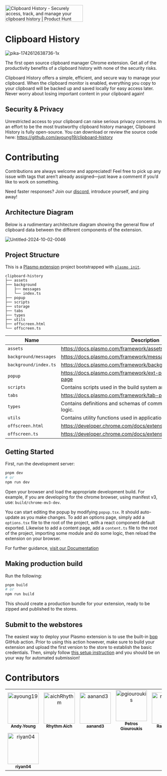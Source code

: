 <a href="https://www.producthunt.com/posts/clipboard-history-3?embed=true&utm_source=badge-featured&utm_medium=badge&utm_souce=badge-clipboard&#0045;history&#0045;3" target="_blank"><img src="https://api.producthunt.com/widgets/embed-image/v1/featured.svg?post_id=490162&theme=light" alt="Clipboard&#0032;History - Securely&#0032;access&#0044;&#0032;track&#0044;&#0032;and&#0032;manage&#0032;your&#0032;clipboard&#0032;history | Product Hunt" style="width: 250px; height: 54px;" width="250" height="54" /></a>

# Clipboard History

![pika-1742612638736-1x](https://github.com/user-attachments/assets/b99fad41-5d85-4497-b90e-de6d51d9200a)

The first open source clipboard manager Chrome extension. Get all of the productivity benefits of a clipboard history with none of the security risks.

Clipboard History offers a simple, efficient, and secure way to manage your clipboard. When the clipboard monitor is enabled, everything you copy to your clipboard will be backed up and saved locally for easy access later. Never worry about losing important content in your clipboard again!

## Security & Privacy

Unrestricted access to your clipboard can raise serious privacy concerns. In an effort to be the most trustworthy clipboard history manager, Clipboard History is fully open-source. You can download or review the source code here: https://github.com/ayoung19/clipboard-history

# Contributing

Contributions are always welcome and appreciated! Feel free to pick up any issue with tags that aren’t already assigned—just leave a comment if you’d like to work on something.

Need faster responses? Join our [discord](https://discord.gg/4dY6MYa9wV), introduce yourself, and ping away!

## Architecture Diagram

Below is a rudimentary architecture diagram showing the general flow of clipboard data between the different components of the extension.

![Untitled-2024-10-02-0046](https://github.com/user-attachments/assets/98cc2c69-245f-4225-a188-39175cc03502)

## Project Structure

This is a [Plasmo extension](https://docs.plasmo.com/) project bootstrapped with [`plasmo init`](https://www.npmjs.com/package/plasmo).

```
clipboard-history
├── assets
├── background
│   ├── messages
│   └── index.ts
├── popup
├── scripts
├── storage
├── tabs
├── types
├── utils
├── offscreen.html
└── offscreen.ts
```

| Name                  | Description                                                                 |
| --------------------- | --------------------------------------------------------------------------- |
| `assets`              | https://docs.plasmo.com/framework/assets                                    |
| `background/messages` | https://docs.plasmo.com/framework/messaging                                 |
| `background/index.ts` | https://docs.plasmo.com/framework/background-service-worker                 |
| `popup`               | https://docs.plasmo.com/framework/ext-pages#adding-a-popup-page             |
| `scripts`             | Contains scripts used in the build system and CI/CD.                        |
| `tabs`                | https://docs.plasmo.com/framework/tab-pages                                 |
| `types`               | Contains definitions and schemas of common types used in application logic. |
| `utils`               | Contains utility functions used in application logic.                       |
| `offscreen.html`      | https://developer.chrome.com/docs/extensions/reference/api/offscreen        |
| `offscreen.ts`        | https://developer.chrome.com/docs/extensions/reference/api/offscreen        |

## Getting Started

First, run the development server:

```bash
pnpm dev
# or
npm run dev
```

Open your browser and load the appropriate development build. For example, if you are developing for the chrome browser, using manifest v3, use: `build/chrome-mv3-dev`.

You can start editing the popup by modifying `popup.tsx`. It should auto-update as you make changes. To add an options page, simply add a `options.tsx` file to the root of the project, with a react component default exported. Likewise to add a content page, add a `content.ts` file to the root of the project, importing some module and do some logic, then reload the extension on your browser.

For further guidance, [visit our Documentation](https://docs.plasmo.com/)

## Making production build

Run the following:

```bash
pnpm build
# or
npm run build
```

This should create a production bundle for your extension, ready to be zipped and published to the stores.

## Submit to the webstores

The easiest way to deploy your Plasmo extension is to use the built-in [bpp](https://bpp.browser.market) GitHub action. Prior to using this action however, make sure to build your extension and upload the first version to the store to establish the basic credentials. Then, simply follow [this setup instruction](https://docs.plasmo.com/framework/workflows/submit) and you should be on your way for automated submission!

# Contributors

<!-- readme: contributors -start -->
<table>
	<tbody>
		<tr>
            <td align="center">
                <a href="https://github.com/ayoung19">
                    <img src="https://avatars.githubusercontent.com/u/18640252?v=4" width="100;" alt="ayoung19"/>
                    <br />
                    <sub><b>Andy Young</b></sub>
                </a>
            </td>
            <td align="center">
                <a href="https://github.com/aichRhythm">
                    <img src="https://avatars.githubusercontent.com/u/48093060?v=4" width="100;" alt="aichRhythm"/>
                    <br />
                    <sub><b>Rhythm Aich</b></sub>
                </a>
            </td>
            <td align="center">
                <a href="https://github.com/aanand3">
                    <img src="https://avatars.githubusercontent.com/u/63207932?v=4" width="100;" alt="aanand3"/>
                    <br />
                    <sub><b>aanand3</b></sub>
                </a>
            </td>
            <td align="center">
                <a href="https://github.com/pgiouroukis">
                    <img src="https://avatars.githubusercontent.com/u/55794994?v=4" width="100;" alt="pgiouroukis"/>
                    <br />
                    <sub><b>Petros Giouroukis</b></sub>
                </a>
            </td>
            <td align="center">
                <a href="https://github.com/rrailroad">
                    <img src="https://avatars.githubusercontent.com/u/67599303?v=4" width="100;" alt="rrailroad"/>
                    <br />
                    <sub><b>Rachel Cai</b></sub>
                </a>
            </td>
            <td align="center">
                <a href="https://github.com/uussaammaahh">
                    <img src="https://avatars.githubusercontent.com/u/10544770?v=4" width="100;" alt="uussaammaahh"/>
                    <br />
                    <sub><b>Usamah Ulde</b></sub>
                </a>
            </td>
		</tr>
		<tr>
            <td align="center">
                <a href="https://github.com/riyan04">
                    <img src="https://avatars.githubusercontent.com/u/119859849?v=4" width="100;" alt="riyan04"/>
                    <br />
                    <sub><b>riyan04</b></sub>
                </a>
            </td>
		</tr>
	<tbody>
</table>
<!-- readme: contributors -end -->
